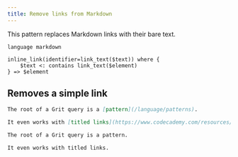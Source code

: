 ```yaml
---
title: Remove links from Markdown
---
```


This pattern replaces Markdown links with their bare text.

```grit
language markdown

inline_link(identifier=link_text($text)) where {
    $text <: contains link_text($element)
} => $element
```

## Removes a simple link

```md
The root of a Grit query is a [pattern](/language/patterns).

It even works with [titled links](https://www.codecademy.com/resources/docs/markdown/links "Thanks Codecademy!").
```

```md
The root of a Grit query is a pattern.

It even works with titled links.
```
